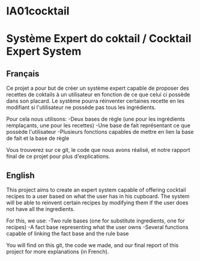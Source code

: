 # IA01cocktail
<H1> Système Expert do coktail / Cocktail Expert System</H1> 

<H2> Français </H2> 
Ce projet a pour but de créer un système expert capable de proposer des recettes de coktails à un utilisateur en fonction de ce que celui ci possède dans son placard. Le système pourra réinventer certaines recette en les modifiant si l'utilisateur ne possède pas tous les ingrédients.

Pour cela nous utilisons:
-Deux bases de règle (une pour les ingrédients remplaçants, une pour les recettes)
-Une base de fait représentant ce que possède l'utilisateur
-Plusieurs fonctions capables de mettre en lien la base de fait et la base de règle 

Vous trouverez sur ce git, le code que nous avons réalisé, et notre rapport final de ce projet pour plus d'explications.

<H2> English </H2> 
This project aims to create an expert system capable of offering cocktail recipes to a user based on what the user has in his cupboard. The system will be able to reinvent certain recipes by modifying them if the user does not have all the ingredients.

For this, we use:
-Two rule bases (one for substitute ingredients, one for recipes)
-A fact base representing what the user owns
-Several functions capable of linking the fact base and the rule base

You will find on this git, the code we made, and our final report of this project for more explanations (in French).
